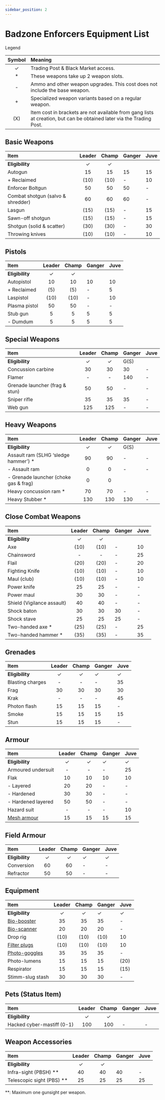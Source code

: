 ```yaml
---
sidebar_position: 2
---
```


# Badzone Enforcers Equipment List

Legend

| Symbol | Meaning                                                                                                          |
| :----: | :--------------------------------------------------------------------------------------------------------------- |
|   ✓    | Trading Post & Black Market access.                                                                              |
|   \*   | These weapons take up 2 weapon slots.                                                                            |
|   -    | Ammo and other weapon upgrades. This cost does not include the base weapon.                                      |
|   +    | Specialized weapon variants based on a regular weapon.                                                           |
|  (X)   | Item cost in brackets are not available from gang lists at creation, but can be obtained later via the Trading Post. |

## Basic Weapons

| Item                              | Leader | Champ | Ganger | Juve |
| :-------------------------------- | :----: | :---: | ------ | ---- |
| **Eligibility**                   |   ✓    |   ✓   |        |      |
| Autogun                           |   15   |  15   | 15     | 15   |
| + Reclaimed                       |  (10)  | (10)  | -      | 10   |
| Enforcer Boltgun                  |   50   |  50   | 50     | -    |
| Combat shotgun (salvo & shredder) |   60   |  60   | 60     | -    |
| Lasgun                            |  (15)  | (15)  | -      | 15   |
| Sawn-off shotgun                  |  (15)  | (15)  | -      | 15   |
| Shotgun (solid & scatter)         |  (30)  | (30)  | -      | 30   |
| Throwing knives                   |  (10)  | (10)  | -      | 10   |

## Pistols

| Item            | Leader | Champ | Ganger | Juve |
| :-------------- | :----: | :---: | ------ | ---- |
| **Eligibility** |   ✓    |   ✓   |        |      |
| Autopistol      |   10   |  10   | 10     | 10   |
| + Reclaimed     |  (5)   |  (5)  | -      | 5    |
| Laspistol       |  (10)  | (10)  | -      | 10   |
| Plasma pistol   |   50   |  50   | -      | -    |
| Stub gun        |   5    |   5   | 5      | 5    |
| - Dumdum        |   5    |   5   | 5      | 5    |

## Special Weapons

| Item                           | Leader | Champ | Ganger | Juve |
| :----------------------------- | :----: | :---: | ------ | ---- |
| **Eligibility**                |   ✓    |   ✓   | G(S)   |      |
| Concussion carbine             |   30   |  30   | 30     | -    |
| Flamer                         |   -    |   -   | 140    | -    |
| Grenade launcher (frag & stun) |   50   |  50   | -      | -    |
| Sniper rifle                   |   35   |  35   | 35     | -    |
| Web gun                        |  125   |  125  | -      | -    |

## Heavy Weapons

| Item                                  | Leader | Champ | Ganger | Juve |
| :------------------------------------ | :----: | :---: | ------ | ---- |
| **Eligibility**                       |   ✓    |   ✓   | G(S)   |      |
| Assault ram (SLHG ‘sledge hammer’) \* |   90   |  90   | -      | -    |
| - Assault ram                         |   0    |   0   | -      | -    |
| - Grenade launcher (choke gas & frag) |   0    |   0   |        |      |
| Heavy concussion ram \*               |   70   |  70   | -      | -    |
| Heavy Stubber \*                      |  130   |  130  | 130    | -    |

## Close Combat Weapons

| Item                       | Leader | Champ | Ganger | Juve |
| :------------------------- | :----: | :---: | ------ | ---- |
| **Eligibility**            |   ✓    |   ✓   |        |      |
| Axe                        |  (10)  | (10)  | -      | 10   |
| Chainsword                 |   -    |   -   | -      | 25   |
| Flail                      |  (20)  | (20)  | -      | 20   |
| Fighting Knife                      |  (10)  | (10)  | -      | 10   |
| Maul (club)                |  (10)  | (10)  | -      | 10   |
| Power knife                |   25   |  25   | -      | -    |
| Power maul                 |   30   |  30   | -      | -    |
| Shield (Vigilance assault) |   40   |  40   | -      | -    |
| Shock baton                |   30   |  30   | 30     | -    |
| Shock stave                |   25   |  25   | 25     | -    |
| Two-handed axe \*          |  (25)  | (25)  | -      | 25   |
| Two-handed hammer \*       |  (35)  | (35)  | -      | 35   |

## Grenades

| Item             | Leader | Champ | Ganger | Juve |
| :--------------- | :----: | :---: | ------ | ---- |
| **Eligibility**  |   ✓    |   ✓   | ✓      | ✓    |
| Blasting charges |   -    |   -   | -      | 35   |
| Frag             |   30   |  30   | 30     | 30   |
| Krak             |   -    |   -   | -      | 45   |
| Photon flash     |   15   |  15   | 15     | -    |
| Smoke            |   15   |  15   | 15     | 15   |
| Stun             |   15   |  15   | 15     | -    |

## Armour

| Item               | Leader | Champ | Ganger | Juve |
| :----------------- | :----: | :---: | ------ | ---- |
| **Eligibility**    |   ✓    |   ✓   | ✓      | ✓    |
| Armoured undersuit |   -    |   -   | -      | 25   |
| Flak               |   10   |  10   | 10     | 10   |
| - Layered          |   20   |  20   | -      | -    |
| - Hardened         |   30   |  30   | -      | -    |
| - Hardened layered |   50   |  50   | -      | -    |
| Hazard suit        |   -    |   -   | -      | 10   |
| [Mesh armour](/docs/armoury/armour#mesh-armour)               |   15   |  15   | 15     | 15   |

## Field Armour

| Item            | Leader | Champ | Ganger | Juve |
| :-------------- | :----: | :---: | ------ | ---- |
| **Eligibility** |   ✓    |   ✓   | ✓      | ✓    |
| Conversion      |   60   |  60   | -      | -    |
| Refractor       |   50   |  50   | -      | -    |

## Equipment

| Item             | Leader | Champ | Ganger | Juve |
| :--------------- | :----: | :---: | ------ | ---- |
| **Eligibility**  |   ✓    |   ✓   | ✓      | ✓    |
| [Bio-booster](/docs/armoury/personal-equipment#bio-booster)      |   35   |  35   | 35     | -    |
| [Bio-scanner](/docs/armoury/personal-equipment#bio-scanner)      |   20   |  20   | 20     | -    |
| Drop rig         |  (10)  | (10)  | (10)   | 10   |
| [Filter plugs](/docs/armoury/personal-equipment#filter-plugs)     |  (10)  | (10)  | (10)   | 10   |
| [Photo-goggles](/docs/armoury/personal-equipment#photo-goggles)    |   35   |  35   | 35     | -    |
| Photo-lumens     |   15   |  15   | 15     | (20) |
| Respirator       |   15   |  15   | 15     | (15) |
| Stimm-slug stash |   30   |  30   | 30     | -    |

## Pets (Status Item)

| Item                       | Leader | Champ | Ganger | Juve |
| :------------------------- | :----: | :---: | ------ | ---- |
| **Eligibility**            |   ✓    |   ✓   |        |      |
| Hacked cyber-mastiff (0-1) |  100   |  100  | -      | -    |

## Weapon Accessories

| Item                        | Leader | Champ | Ganger | Juve |
| :-------------------------- | :----: | :---: | ------ | ---- |
| **Eligibility**             |   ✓    |   ✓   |        |      |
| Infra-sight (PBSH) \*\*     |   40   |  40   | 40     | -    |
| Telescopic sight (PBS) \*\* |   25   |  25   | 25     | 25   |

\*\*: Maximum one gunsight per weapon.
